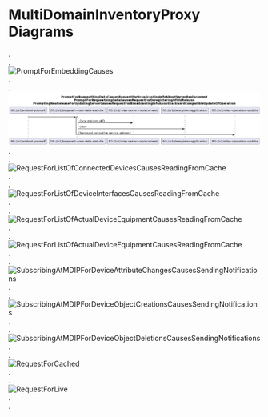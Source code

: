 # MultiDomainInventoryProxy Diagrams
.  
.  
![PromptForEmbeddingCauses](./00x_CyclicOperationBasedDeviceListSync.png)  
.  
.  
![PromptForBequeathingDataCauses](./09x_BequeathYourDataAndDie.png)  
.  
.  
![RequestForListOfConnectedDevicesCausesReadingFromCache](./100_ProvideListOfConnectedDevices.png)  
.  
.  
![RequestForListOfDeviceInterfacesCausesReadingFromCache](./101_provideListOfDeviceInterfaces.png)  
.  
.  
![RequestForListOfActualDeviceEquipmentCausesReadingFromCache](./102_provideListOfActualDeviceEquipment.png)  
.  
.  
![RequestForListOfActualDeviceEquipmentCausesReadingFromCache](./103_ProvideListOfParallelLinks.png)  
.  
.  
![SubscribingAtMDIPForDeviceAttributeChangesCausesSendingNotifications](./120_MDIPNotifiesAttributeChange.png)  
.  
.  
![SubscribingAtMDIPForDeviceObjectCreationsCausesSendingNotifications](./121_MDIPNotifiesObjectCreation.png)  
.  
.  
![SubscribingAtMDIPForDeviceObjectDeletionsCausesSendingNotifications](./122_MDIPNotifiesObjectDeletion.png)  
.  
.  
![RequestForCached](./200_CacheRessourcePath.png)  
.  
.  
![RequestForLive](./500_LiveRessourcePathWithCacheUpdate.png)  
.  
.  

